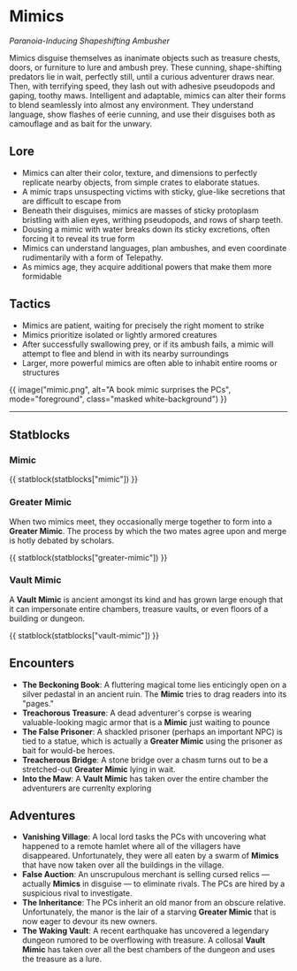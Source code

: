 # Mimics

*Paranoia-Inducing Shapeshifting Ambusher*

Mimics disguise themselves as inanimate objects such as treasure chests, doors, or furniture to lure and ambush prey. These cunning, shape-shifting predators lie in wait, perfectly still, until a curious adventurer draws near. Then, with terrifying speed, they lash out with adhesive pseudopods and gaping, toothy maws. Intelligent and adaptable, mimics can alter their forms to blend seamlessly into almost any environment. They understand language, show flashes of eerie cunning, and use their disguises both as camouflage and as bait for the unwary.

## Lore

- Mimics can alter their color, texture, and dimensions to perfectly replicate nearby objects, from simple crates to elaborate statues.
- A mimic traps unsuspecting victims with sticky, glue-like secretions that are difficult to escape from
- Beneath their disguises, mimics are masses of sticky protoplasm bristling with alien eyes, writhing pseudopods, and rows of sharp teeth.
- Dousing a mimic with water breaks down its sticky excretions, often forcing it to reveal its true form
- Mimics can understand languages, plan ambushes, and even coordinate rudimentarily with a form of Telepathy.
- As mimics age, they acquire additional powers that make them more formidable

## Tactics

- Mimics are patient, waiting for precisely the right moment to strike
- Mimics prioritize isolated or lightly armored creatures
- After successfully swallowing prey, or if its ambush fails, a mimic will attempt to flee and blend in with its nearby surroundings
- Larger, more powerful mimics are often able to inhabit entire rooms or structures

{{ image("mimic.png", alt="A book mimic surprises the PCs", mode="foreground", class="masked white-background") }}

---

## Statblocks

### Mimic

{{ statblock(statblocks["mimic"]) }}

### Greater Mimic

When two mimics meet, they occasionally merge together to form into a **Greater Mimic**. The process by which the two mates agree upon and merge is hotly debated by scholars.

{{ statblock(statblocks["greater-mimic"]) }}

### Vault Mimic

A **Vault Mimic** is ancient amongst its kind and has grown large enough that it can impersonate entire chambers, treasure vaults, or even floors of a building or dungeon.

{{ statblock(statblocks["vault-mimic"]) }}

## Encounters

- **The Beckoning Book**: A fluttering magical tome lies enticingly open on a silver pedastal in an ancient ruin. The **Mimic** tries to drag readers into its "pages."
- **Treachorous Treasure**: A dead adventurer's corpse is wearing valuable-looking magic armor that is a **Mimic** just waiting to pounce
- **The False Prisoner**: A shackled prisoner (perhaps an important NPC) is tied to a statue, which is actually a **Greater Mimic** using the prisoner as bait for would-be heroes.
- **Treacherous Bridge**: A stone bridge over a chasm turns out to be a stretched-out **Greater Mimic** lying in wait.
- **Into the Maw**: A **Vault Mimic** has taken over the entire chamber the adventurers are currenlty exploring

## Adventures

- **Vanishing Village**: A local lord tasks the PCs with uncovering what happened to a remote hamlet where all of the villagers have disappeared. Unfortunately, they were all eaten by a swarm of **Mimics** that have now taken over all the buildings in the village.
- **False Auction**: An unscrupulous merchant is selling cursed relics — actually **Mimics** in disguise — to eliminate rivals. The PCs are hired by a suspicious rival to investigate.
- **The Inheritance**: The PCs inherit an old manor from an obscure relative. Unfortunately, the manor is the lair of a starving **Greater Mimic** that is now eager to devour its new owners.
- **The Waking Vault**: A recent earthquake has uncovered a legendary dungeon rumored to be overflowing with treasure. A collosal **Vault Mimic** has taken over all the best chambers of the dungeon and uses the treasure as a lure.
